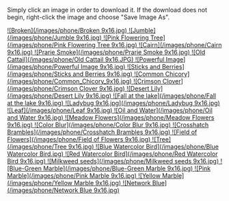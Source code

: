 Simply click an image in order to download it. If the download does not begin, right-click the image and choose "Save Image As". 


<a id="broken" download="Broken 9x16.jpg" href="./images/phone/Broken 9x16.jpg" title="Broken">
![Broken](/images/phone/Broken 9x16.jpg)
</a>
<a id="Jumble" download="Jumble 9x16.jpg" href="./images/phone/Jumble 9x16.jpg" title="Jumble">
![Jumble](/images/phone/Jumble 9x16.jpg)
</a>
<a id="Floweringtree" download="Pink Flowering Tree 9x16.jpg" href="./images/phone/Pink Flowering Tree 9x16.jpg" title="Pink Flowering Tree">
![Pink Flowering Tree](/images/phone/Pink Flowering Tree 9x16.jpg)
</a>
<a id="Cairn" download="Cairn 9x16.jpg" href="./images/phone/Cairn 9x16.jpg" title="Cairn">
![Cairn](/images/phone/Cairn 9x16.jpg)
</a>
<a id="Prarie" download="Prarie Smoke 9x16.jpg" href="./images/phone/Prarie Smoke 9x16.jpg" title="Prarie Smoke">
![Prarie Smoke](/images/phone/Prarie Smoke 9x16.jpg)
</a>
<a id="Cattail" download="Old Cattail 9x16.JPG" href="./images/phone/Old Cattail 9x16.JPG" title="Old Cattail">
![Old Cattail](/images/phone/Old Cattail 9x16.JPG)
</a>
<a id="Powerful" download="Powerful Image 9x16.jpg" href="./images/phone/Powerful Image 9x16.jpg" title="Powerful Image">
![Powerful Image](/images/phone/Powerful Image 9x16.jpg)
</a>
<a id="Berries" download="Sticks and Berries 9x16.jpg" href="./images/phone/Sticks and Berries 9x16.jpg" title="Sticks and Berries">
![Sticks and Berries](/images/phone/Sticks and Berries 9x16.jpg)
</a>
<a id="Chicory" download="Common_Chicory_9x16.jpg" href="./images/phone/Common_Chicory_9x16.jpg" title="Common Chicory">
![Common Chicory](/images/phone/Common_Chicory_9x16.jpg)
</a>
<a id="Clover" download="Crimson Clover 9x16.jpg" href="./images/phone/Crimson Clover 9x16.jpg" title="Crimson Clover">
![Crimson Clover](/images/phone/Crimson Clover 9x16.jpg)
</a>
<a id="Lily" download="Desert Lily 9x16.jpg" href="./images/phone/Desert Lily 9x16.jpg" title="Desert Lily">
![Desert Lily](/images/phone/Desert Lily 9x16.jpg)
</a>
<a id="Lake" download="Fall at the lake 9x16.jpg" href="./images/phone/Fall at the lake 9x16.jpg" title="Fall at the lake">
![Fall at the lake](/images/phone/Fall at the lake 9x16.jpg)
</a>
<a id="Ladybug" download="Ladybug 9x16.jpg" href="./images/phone/Ladybug 9x16.jpg" title="Ladybug">
![Ladybug 9x16.jpg](/images/phone/Ladybug 9x16.jpg)
</a>
<a id="leaf" download="Leaf 9x16.jpg" href="./images/phone/Leaf 9x16.jpg" title="Leaf">
![Leaf](/images/phone/Leaf 9x16.jpg)
</a>
<a id="Oil" download="Oil and Water 9x16.jpg" href="./images/phone/Oil and Water 9x16.jpg" title="Oil and Water">
![Oil and Water](/images/phone/Oil and Water 9x16.jpg)
</a>
<a id="Meadow" download="Meadow Flowers 9x16.jpg" href="./images/phone/Meadow Flowers 9x16.jpg" title="Meadow Flowers">
![Meadow Flowers](/images/phone/Meadow Flowers 9x16.jpg)
</a>
<a id="Blur" download="Color Blur 9x16.jpg" href="./images/phone/Color Blur 9x16.jpg" title="Color Blur">
![Color Blur](/images/phone/Color Blur 9x16.jpg)
</a>
<a id="Crosshatch" download="Crosshatch Brambles 9x16.jpg" href="./images/phone/Crosshatch Brambles 9x16.jpg" title="Crosshatch Brambles">
![Crosshatch Brambles](/images/phone/Crosshatch Brambles 9x16.jpg)
</a>
<a id="Field" download="Field of Flowers 9x16.jpg" href="./images/phone/Field of Flowers 9x16.jpg" title="Field of Flowers">
![Field of Flowers](/images/phone/Field of Flowers 9x16.jpg)
</a>
<a id="Tree" download="Tree 9x16.jpg" href="./images/phone/Tree 9x16.jpg" title="Tree">
![Tree](/images/phone/Tree 9x16.jpg)
</a>
<a id="Bluebird" download="Blue Watercolor Bird.jpg" href="./images/phone/Blue Watercolor Bird.jpg" title="Blue Watercolor Bird">
![Blue Watercolor Bird](/images/phone/Blue Watercolor Bird.jpg)
</a>
<a id="Redbird" download="Red Watercolor Bird 9x16.jpg" href="./images/phone/Red Watercolor Bird 9x16.jpg" title="Red Watercolor Bird">
![Red Watercolor Bird](/images/phone/Red Watercolor Bird 9x16.jpg)
</a>
<a id="Milkweed" download="Milkweed seeds 9x16.jpg" href="./images/phone/Milkweed seeds 9x16.jpg" title="Milkweed seeds">
![Milkweed seeds](/images/phone/Milkweed seeds 9x16.jpg)
</a>
<a id="Bluemarble" download="Blue-Green Marble 9x16.jpg" href="./images/phone/Blue-Green Marble 9x16.jpg" title="Blue-Green Marble">
![Blue-Green Marble](/images/phone/Blue-Green Marble 9x16.jpg)
</a>
<a id="Pinkmarble" download="Pink Marble 9x16.jpg" href="./images/phone/Pink Marble 9x16.jpgg" title="Pink Marble">
![Pink Marble](/images/phone/Pink Marble 9x16.jpg)
</a>
<a id="Yellowmarble" download="Yellow Marble 9x16.jpg" href="./images/phone/Yellow Marble 9x16.jpgg" title="Yellow Marble">
![Yellow Marble](/images/phone/Yellow Marble 9x16.jpg)
</a>
<a id="Network" download="Network Blue 9x16.jpg" href="./images/phone/Network Blue 9x16.jpg" title="Network Blue">
![Network Blue](/images/phone/Network Blue 9x16.jpg)
</a>

